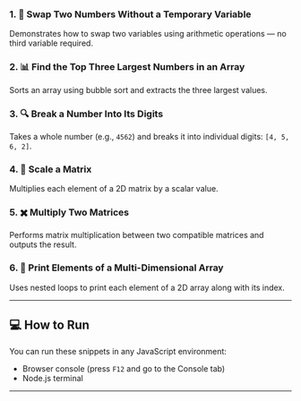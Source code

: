### 1. 🔄 Swap Two Numbers Without a Temporary Variable
Demonstrates how to swap two variables using arithmetic operations — no third variable required.

### 2. 📊 Find the Top Three Largest Numbers in an Array
Sorts an array using bubble sort and extracts the three largest values.

### 3. 🔍 Break a Number Into Its Digits
Takes a whole number (e.g., `4562`) and breaks it into individual digits: `[4, 5, 6, 2]`.

### 4. 🧮 Scale a Matrix
Multiplies each element of a 2D matrix by a scalar value.

### 5. ✖️ Multiply Two Matrices
Performs matrix multiplication between two compatible matrices and outputs the result.

### 6. 🧾 Print Elements of a Multi-Dimensional Array
Uses nested loops to print each element of a 2D array along with its index.

---

## 💻 How to Run

You can run these snippets in any JavaScript environment:

- Browser console (press `F12` and go to the Console tab)
- Node.js terminal

---
